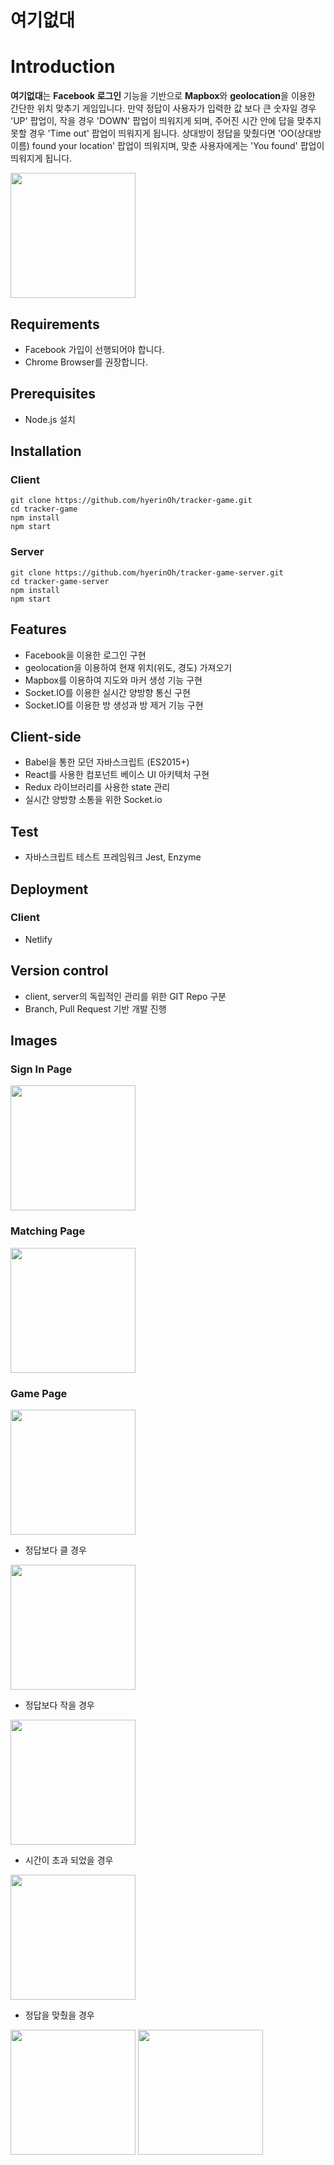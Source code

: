 # 여기없대
# Introduction

**여기없대**는 **Facebook 로그인** 기능을 기반으로 **Mapbox**와 **geolocation**을 이용한 간단한 위치 맞추기 게임입니다. 
만약 정답이 사용자가 입력한 값 보다 큰 숫자일 경우 'UP' 팝업이, 작을 경우 'DOWN' 팝업이 띄워지게 되며, 주어진 시간 안에 답을 맞추지 못할 경우 'Time out' 팝업이 띄워지게 됩니다. 상대방이 정답을 맞췄다면 'OO(상대방 이름) found your location' 팝업이 띄워지며, 맞춘 사용자에게는 'You found' 팝업이 띄워지게 됩니다.

<img width="200" src="https://user-images.githubusercontent.com/38285577/55343236-a7256300-54e5-11e9-9d8b-782bac1fca74.png">

## Requirements
- Facebook 가입이 선행되어야 합니다.
- Chrome Browser를 권장합니다.

## Prerequisites
- Node.js 설치

## Installation

### Client
```
git clone https://github.com/hyerinOh/tracker-game.git
cd tracker-game
npm install
npm start
```

### Server
```
git clone https://github.com/hyerinOh/tracker-game-server.git
cd tracker-game-server
npm install
npm start
```
## Features
- Facebook을 이용한 로그인 구현
- geolocation을 이용하여 현재 위치(위도, 경도) 가져오기
- Mapbox를 이용하여 지도와 마커 생성 기능 구현
- Socket.IO를 이용한 실시간 양방향 통신 구현
- Socket.IO를 이용한 방 생성과 방 제거 기능 구현

## Client-side
- Babel을 통한 모던 자바스크립트 (ES2015+)
- React를 사용한 컴포넌트 베이스 UI 아키텍처 구현
- Redux 라이브러리를 사용한 state 관리
- 실시간 양방향 소통을 위한 Socket.io

## Test
- 자바스크립트 테스트 프레임워크 Jest, Enzyme

## Deployment
### Client
- Netlify

## Version control
- client, server의 독립적인 관리를 위한 GIT Repo 구분
- Branch, Pull Request 기반 개발 진행

## Images
### Sign In Page
<img width="200" src="https://user-images.githubusercontent.com/38285577/55343236-a7256300-54e5-11e9-9d8b-782bac1fca74.png">

### Matching Page
<img width="200" src="https://user-images.githubusercontent.com/38285577/55343644-7bef4380-54e6-11e9-8d46-f08fe20a85d2.png">

### Game Page
<img width="200" src="https://user-images.githubusercontent.com/38285577/55343775-bc4ec180-54e6-11e9-8668-b72a349bf962.png">

- 정답보다 클 경우
<img width="200" src="https://user-images.githubusercontent.com/38285577/55343903-0cc61f00-54e7-11e9-8564-0ec357ffd342.png">

- 정답보다 작을 경우
<img width="200" src="https://user-images.githubusercontent.com/38285577/55344193-bad1c900-54e7-11e9-9358-259cf0b4b79d.png">

- 시간이 초과 되었을 경우
<img width="200" src="https://user-images.githubusercontent.com/38285577/55344239-d3da7a00-54e7-11e9-9971-24ed25e6f06b.png">

- 정답을 맞췄을 경우
<div>
    <img width="200" src="https://user-images.githubusercontent.com/38285577/55344386-1f8d2380-54e8-11e9-820c-cb9b35154869.png">
    <img width="200" src="https://user-images.githubusercontent.com/38285577/55344398-2b78e580-54e8-11e9-88f8-40f9ec587094.png">
</div>






